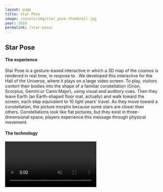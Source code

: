```yaml
---
layout: page
title: Star Pose
image: /assets/img/star_pose_thumbnail.jpg
year: 2018
permalink: /star-pose/
---
```


## Star Pose

#### The experience

Star Pose is a gesture-based interactive in which a 3D map of the cosmos is rendered in real time, in respose to . We developed this interactive for the Hall of the Universe, where it plays on a large video screen. To play, visitors contort their bodies into the shape of a familiar constellation (Orion, Scorpius, Gemini or Canis Major), using visual and auditory cues. Then they leave Earth (an Earth-shaped floor mat, actually) and walk toward the screen, each step equivalent to 10 light years’ travel. As they move toward a constellation, the picture morphs because some stars are closer than others. Constellations look like flat pictures, but they exist in three-dimensional space; players experience this message through physical movement.

#### The technology

<video src="/assets/video/star_pose.mp4" muted autoplay loop controls></video>

